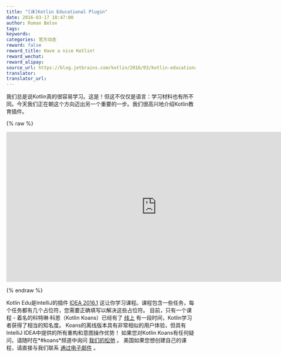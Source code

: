 ```yaml
---
title: "[译]Kotlin Educational Plugin"
date: 2016-03-17 18:47:00
author: Roman Belov
tags:
keywords:
categories: 官方动态
reward: false
reward_title: Have a nice Kotlin!
reward_wechat:
reward_alipay:
source_url: https://blog.jetbrains.com/kotlin/2016/03/kotlin-educational-plugin/
translator:
translator_url:
---
```


我们总是说Kotlin真的很容易学习。这是！但这不仅仅是语言：学习材料也有所不同。今天我们正在朝这个方向迈出另一个重要的一步。我们很高兴地介绍Kotlin教育插件。

{% raw %}
<p><iframe frameborder="0" height="400" src="https://www.youtube.com/embed/0ponbfQhESY?rel=0&amp;controls=0&amp;showinfo=0" width="800"></iframe></p>
{% endraw %}

Kotlin Edu是IntelliJ的插件 [IDEA 2016.1](http://blog.jetbrains.com/idea/2016/03/intellij-idea-2016-1-is-here/) 这让你学习课程。课程包含一些任务，每个任务都有几个占位符，您需要正确填写以解决这些占位符。
目前，只有一个课程 - 着名的科特琳·科恩（Kotlin Koans）已经有了 [线上](http://try.kotlinlang.org/koans) 有一段时间，Kotlin学习者获得了相当的知名度。 Koans的离线版本具有非常相似的用户体验，但具有IntelliJ IDEA中提供的所有重构和意图操作优势！
如果您对Kotlin Koans有任何疑问，请随时在*#koans*频道中询问 [我们的松弛](http://kotlinslackin.herokuapp.com) 。
美国如果您想创建自己的课程，请直接与我们联系 [通过电子邮件](mailto:roman.belov@jetbrains.com) 。
